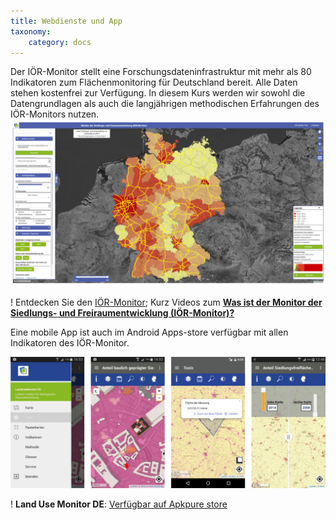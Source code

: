 ```yaml
---
title: Webdienste und App
taxonomy:
    category: docs
---
```


Der IÖR-Monitor stellt eine Forschungsdateninfrastruktur mit mehr als 80 Indikatoren zum Flächenmonitoring für Deutschland bereit.  Alle Daten stehen kostenfrei zur Verfügung. In diesem Kurs werden wir sowohl die Datengrundlagen als auch die langjährigen methodischen Erfahrungen des IÖR-Monitors nutzen.
[![abb_ior_monitor_kartenviewer](abb_ior_monitor_kartenviewer.png?classes=caption)](https://monitor.ioer.de/?raeumliche_gliederung=gebiete&glaettung=0&opacity=0.8&zoom=6&lat=51.33061163769853&lng=10.447998046875002&)

! Entdecken Sie den [IÖR-Monitor](http://www.ioer-monitor.de);  Kurz Videos zum **[Was ist der Monitor der Siedlungs- und Freiraumentwicklung (IÖR-Monitor)?](https://youtu.be/70Lf00SB7fc)**

Eine mobile App ist auch im Android Apps-store verfügbar mit allen Indikatoren des IÖR-Monitor.

[![abb_mobil_app_](abb_mobil_app_.png)](https://apkpure.com/de/land-use-monitor-de/com.ioer.monitor)

! **Land Use Monitor DE**:  [Verfügbar auf Apkpure store](https://apkpure.com/de/land-use-monitor-de/com.ioer.monitor)
